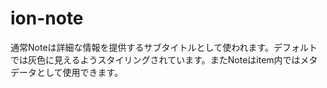 # ion-note

通常Noteは詳細な情報を提供するサブタイトルとして使われます。デフォルトでは灰色に見えるようスタイリングされています。またNoteはitem内ではメタデータとして使用できます。

